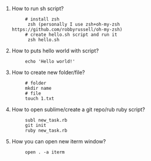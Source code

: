 1. How to run sh script?
      
            # install zsh
             zsh (personally I use zsh+oh-my-zsh https://github.com/robbyrussell/oh-my-zsh)
            # create hello.sh script and run it
             zsh hello.sh 
2. How to puts hello world with script?
            
            echo 'Hello world!'
3. How to create new folder/file?
            
            # folder
            mkdir name
            # file
            touch 1.txt
4. How to open sublime/create a git repo/rub ruby script?
            
            subl new_task.rb
            git init
            ruby new_task.rb
5. How you can open new iterm window?
            
            open . -a iterm

